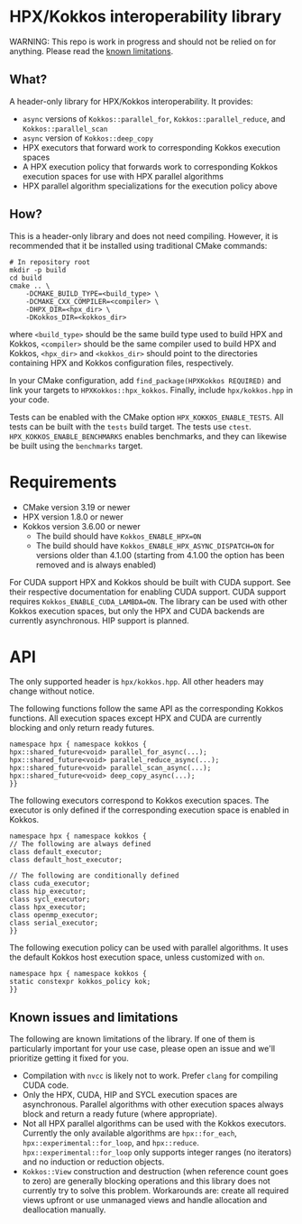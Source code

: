 # HPX/Kokkos interoperability library

WARNING: This repo is work in progress and should not be relied on for
anything. Please read the [known limitations](#known-limitations).

## What?

A header-only library for HPX/Kokkos interoperability. It provides:

- `async` versions of `Kokkos::parallel_for`, `Kokkos::parallel_reduce`, and
  `Kokkos::parallel_scan`
- `async` version of `Kokkos::deep_copy`
- HPX executors that forward work to corresponding Kokkos execution spaces
- A HPX execution policy that forwards work to corresponding Kokkos execution
  spaces for use with HPX parallel algorithms
- HPX parallel algorithm specializations for the execution policy above

## How?

This is a header-only library and does not need compiling. However, it is
recommended that it be installed using traditional CMake commands:

```
# In repository root
mkdir -p build
cd build
cmake .. \
    -DCMAKE_BUILD_TYPE=<build_type> \
    -DCMAKE_CXX_COMPILER=<compiler> \
    -DHPX_DIR=<hpx_dir> \
    -DKokkos_DIR=<kokkos_dir>
```

where `<build_type>` should be the same build type used to build HPX and
Kokkos, `<compiler>` should be the same compiler used to build HPX and Kokkos,
`<hpx_dir>` and `<kokkos_dir>` should point to the directories containing HPX
and Kokkos configuration files, respectively.

In your CMake configuration, add `find_package(HPXKokkos REQUIRED)` and link
your targets to `HPXKokkos::hpx_kokkos`. Finally, include `hpx/kokkos.hpp` in
your code.

Tests can be enabled with the CMake option `HPX_KOKKOS_ENABLE_TESTS`. All tests
can be built with the `tests` build target. The tests use `ctest`.
`HPX_KOKKOS_ENABLE_BENCHMARKS` enables benchmarks, and they can likewise be
built using the `benchmarks` target.

# Requirements

- CMake version 3.19 or newer
- HPX version 1.8.0 or newer
- Kokkos version 3.6.00 or newer
  - The build should have `Kokkos_ENABLE_HPX=ON`
  - The build should have `Kokkos_ENABLE_HPX_ASYNC_DISPATCH=ON` for versions
    older than 4.1.00 (starting from 4.1.00 the option has been removed and is
    always enabled)

For CUDA support HPX and Kokkos should be built with CUDA support. See their
respective documentation for enabling CUDA support. CUDA support requires
`Kokkos_ENABLE_CUDA_LAMBDA=ON`. The library can be used with other Kokkos
execution spaces, but only the HPX and CUDA backends are currently
asynchronous. HIP support is planned.

# API

The only supported header is `hpx/kokkos.hpp`. All other headers may change
without notice.

The following functions follow the same API as the corresponding Kokkos
functions. All execution spaces except HPX and CUDA are currently blocking and
only return ready futures.

```
namespace hpx { namespace kokkos {
hpx::shared_future<void> parallel_for_async(...);
hpx::shared_future<void> parallel_reduce_async(...);
hpx::shared_future<void> parallel_scan_async(...);
hpx::shared_future<void> deep_copy_async(...);
}}
```

The following executors correspond to Kokkos execution spaces. The executor is
only defined if the corresponding execution space is enabled in Kokkos.

```
namespace hpx { namespace kokkos {
// The following are always defined
class default_executor;
class default_host_executor;

// The following are conditionally defined
class cuda_executor;
class hip_executor;
class sycl_executor;
class hpx_executor;
class openmp_executor;
class serial_executor;
}}
```

The following execution policy can be used with parallel algorithms. It uses
the default Kokkos host execution space, unless customized with `on`.

```
namespace hpx { namespace kokkos {
static constexpr kokkos_policy kok;
}}
```

## Known issues and limitations

The following are known limitations of the library. If one of them is
particularly important for your use case, please open an issue and we'll
prioritize getting it fixed for you.

- Compilation with `nvcc` is likely not to work. Prefer `clang` for compiling
  CUDA code.
- Only the HPX, CUDA, HIP and SYCL execution spaces are asynchronous. Parallel algorithms
  with other execution spaces always block and return a ready future (where
  appropriate).
- Not all HPX parallel algorithms can be used with the Kokkos executors.
  Currently the only available algorithms are `hpx::for_each`,
  `hpx::experimental::for_loop`, and `hpx::reduce`.
  `hpx::experimental::for_loop` only supports integer ranges (no iterators) and
  no induction or reduction objects.
- `Kokkos::View` construction and destruction (when reference count goes to
  zero) are generally blocking operations and this library does not currently
  try to solve this problem. Workarounds are: create all required views upfront
  or use unmanaged views and handle allocation and deallocation manually.
